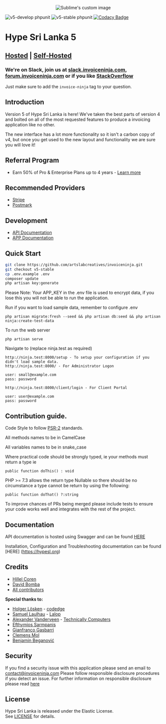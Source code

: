<p align="center">
    <img src="https://raw.githubusercontent.com/hillelcoren/invoice-ninja/master/public/images/round_logo.png" alt="Sublime's custom image"/>
</p>

![v5-develop phpunit](https://github.com/artslabcreatives/invoiceninja/workflows/phpunit/badge.svg?branch=v5-develop)
![v5-stable phpunit](https://github.com/artslabcreatives/invoiceninja/workflows/phpunit/badge.svg?branch=v5-stable)
[![Codacy Badge](https://app.codacy.com/project/badge/Grade/d16c78aad8574466bf83232b513ef4fb)](https://www.codacy.com/gh/turbo124/invoiceninja/dashboard?utm_source=github.com&amp;utm_medium=referral&amp;utm_content=turbo124/invoiceninja&amp;utm_campaign=Badge_Grade)

# Hype Sri Lanka 5

## [Hosted](https://www.invoiceninja.com) | [Self-Hosted](https://www.invoiceninja.org)

### We're on Slack, join us at [slack.invoiceninja.com](http://slack.invoiceninja.com), [forum.invoiceninja.com](https://hypesl.org) or if you like [StackOverflow](https://stackoverflow.com/tags/invoice-ninja/)

Just make sure to add the `invoice-ninja` tag to your question.

## Introduction

Version 5 of Hype Sri Lanka is here! We've taken the best parts of version 4 and bolted on all of the most requested features to produce a invoicing application like no other. 

The new interface has a lot more functionality so it isn't a carbon copy of v4, but once you get used to the new layout and functionality we are sure you will love it!

## Referral Program
* Earn 50% of Pro & Enterprise Plans up to 4 years - [Learn more](https://www.invoiceninja.com/referral-program/)

## Recommended Providers
* [Stripe](https://stripe.com/)
* [Postmark](https://postmarkapp.com/)

## Development
* [API Documentation](https://hypesl.org)
* [APP Documentation](https://hypesl.org/)

## Quick Start

```bash
git clone https://github.com/artslabcreatives/invoiceninja.git
git checkout v5-stable
cp .env.example .env
composer update
php artisan key:generate
```

Please Note: Your APP_KEY in the .env file is used to encrypt data, if you lose this you will not be able to run the application.

Run if you want to load sample data, remember to configure .env
```
php artisan migrate:fresh --seed && php artisan db:seed && php artisan ninja:create-test-data
```

To run the web server
```
php artisan serve 
```

Navigate to (replace ninja.test as required)
```
http://ninja.test:8000/setup - To setup your configuration if you didn't load sample data.
http://ninja.test:8000/ - For Administrator Logon

user: small@example.com
pass: password

http://ninja.test:8000/client/login - For Client Portal

user: user@example.com
pass: password
```

## Contribution guide.

Code Style to follow [PSR-2](https://www.php-fig.org/psr/psr-2/) standards.

All methods names to be in CamelCase

All variables names to be in snake_case

Where practical code should be strongly typed, ie your methods must return a type ie

`public function doThis() : void`

PHP >= 7.3 allows the return type Nullable so there should be no circumstance a type cannot be return by using the following:

`public function doThat() ?:string`

To improve chances of PRs being merged please include tests to ensure your code works well and integrates with the rest of the project.

## Documentation

API documentation is hosted using Swagger and can be found [HERE](https://hypesl.org)

Installation, Configuration and Troubleshooting documentation can be found [HERE] (https://hypesl.org)

## Credits
* [Hillel Coren](https://hillelcoren.com/)
* [David Bomba](https://github.com/turbo124)
* [All contributors](https://github.com/artslabcreatives/invoiceninja/graphs/contributors)

**Special thanks to:**
* [Holger Lösken](https://github.com/codedge) - [codedge](http://codedge.de)
* [Samuel Laulhau](https://github.com/lalop) - [Lalop](http://lalop.co/)
* [Alexander Vanderveen](https://blog.technicallycomputers.ca/) - [Technically Computers](https://www.technicallycomputers.ca/)
* [Efthymios Sarmpanis](https://github.com/esarbanis)
* [Gianfranco Gasbarri](https://github.com/gincos)
* [Clemens Mol](https://github.com/clemensmol)
* [Benjamin Beganović](https://github.com/beganovich)

## Security

If you find a security issue with this application please send an email to contact@invoiceninja.com Please follow responsible disclosure procedures if you detect an issue. For further information on responsible disclosure please read [here](https://cheatsheetseries.owasp.org/cheatsheets/Vulnerability_Disclosure_Cheat_Sheet.html)

## License
Hype Sri Lanka is released under the Elastic License.  
See [LICENSE](LICENSE) for details.
